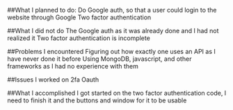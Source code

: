 ##What I planned to do:
Do Google auth, so that a user could login to the website through Google
Two factor authentication

##What I did not do
The Google auth as it was already done and I had not realized it
Two factor authentication is incomplete

##Problems I encountered
Figuring out how exactly one uses an API as I have never done it before
Using MongoDB, javascript, and other frameworks as I had no experience with them

##Issues I worked on
2fa
Oauth

##What I accomplished
I got started on the two factor authentication code, I need to finish it and the buttons and window for it to be usable
